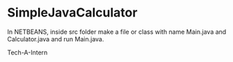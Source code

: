 # SimpleJavaCalculator
In NETBEANS, inside src folder make a file or class with name Main.java and Calculator.java and run Main.java. 

Tech-A-Intern 
